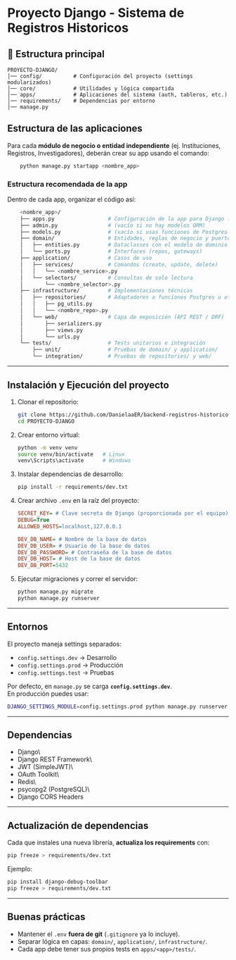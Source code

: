 # Proyecto Django - Sistema de Registros Historicos

## 📂 Estructura principal

    PROYECTO-DJANGO/
    │── config/          # Configuración del proyecto (settings modularizados)
    │── core/            # Utilidades y lógica compartida
    │── apps/            # Aplicaciones del sistema (auth, tableros, etc.)
    │── requirements/    # Dependencias por entorno
    │── manage.py

## Estructura de las aplicaciones

Para cada **módulo de negocio o entidad independiente** (ej. Instituciones, Registros, Investigadores), deberán crear su app usando el comando:
```bash
    python manage.py startapp <nombre_app>
```

### Estructura recomendada de la app

Dentro de cada app, organizar el código así:

```bash
    <nombre_app>/
    ├── apps.py                 # Configuración de la app para Django (siempre requerido)
    ├── admin.py                # (vacío si no hay modelos ORM)
    ├── models.py               # (vacío si usas funciones de Postgres en lugar de ORM)
    ├── domain/                 # Entidades, reglas de negocio y puertos
    │   ├── entities.py         # Dataclasses con el modelo de dominio
    │   └── ports.py            # Interfaces (repos, gateways)
    ├── application/            # Casos de uso
    │   ├── services/           # Comandos (create, update, delete)
    │   │   └── <nombre_service>.py
    │   └── selectors/          # Consultas de solo lectura
    │       └── <nombre_selector>.py
    ├── infrastructure/         # Implementaciones técnicas
    │   ├── repositories/       # Adaptadores a funciones Postgres u otros servicios
    │   │   ├── pg_utils.py
    │   │   └── <nombre_repo>.py
    │   └── web/                # Capa de exposición (API REST / DRF)
    │       ├── serializers.py
    │       ├── views.py
    │       └── urls.py
    └── tests/                  # Tests unitarios e integración
        ├── unit/               # Pruebas de domain/ y application/
        └── integration/        # Pruebas de repositories/ y web/
```



-----------------------------------------------------------------------
## Instalación y Ejecución del proyecto

1.  Clonar el repositorio:

    ``` bash
    git clone https://github.com/DanielaaER/backend-registros-historicos.git
    cd PROYECTO-DJANGO
    ```

2.  Crear entorno virtual:

    ``` bash
    python -m venv venv
    source venv/bin/activate   # Linux
    venv\Scripts\activate      # Windows
    ```

3.  Instalar dependencias de desarrollo:

    ``` bash
    pip install -r requirements/dev.txt
    ```

4.  Crear archivo `.env` en la raíz del proyecto:

    ``` ini
    SECRET_KEY= # Clave secreta de Django (proporcionada por el equipo)
    DEBUG=True
    ALLOWED_HOSTS=localhost,127.0.0.1

    DEV_DB_NAME= # Nombre de la base de datos
    DEV_DB_USER= # Usuario de la base de datos
    DEV_DB_PASSWORD= # Contraseña de la base de datos
    DEV_DB_HOST= # Host de la base de datos
    DEV_DB_PORT=5432


    ```

5.  Ejecutar migraciones y correr el servidor:

    ``` bash
    python manage.py migrate
    python manage.py runserver
    ```

------------------------------------------------------------------------

## Entornos

El proyecto maneja settings separados:

-   `config.settings.dev` → Desarrollo
-   `config.settings.prod` → Producción
-   `config.settings.test` → Pruebas

Por defecto, en `manage.py` se carga **`config.settings.dev`**.\
En producción puedes usar:

``` bash
DJANGO_SETTINGS_MODULE=config.settings.prod python manage.py runserver
```

------------------------------------------------------------------------

## Dependencias

-   Django\
-   Django REST Framework\
-   JWT (SimpleJWT)\
-   OAuth Toolkit\
-   Redis\
-   psycopg2 (PostgreSQL)\
-   Django CORS Headers

------------------------------------------------------------------------

## Actualización de dependencias

Cada que instales una nueva librería, **actualiza los requirements**
con:

``` bash
pip freeze > requirements/dev.txt
```

Ejemplo:

``` bash
pip install django-debug-toolbar
pip freeze > requirements/dev.txt
```

------------------------------------------------------------------------

## Buenas prácticas

-   Mantener el `.env` **fuera de git** (`.gitignore` ya lo incluye).
-   Separar lógica en capas: `domain/`, `application/`,
    `infrastructure/`.
-   Cada app debe tener sus propios tests en `apps/<app>/tests/`.

